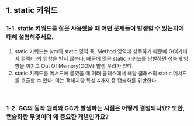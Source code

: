 ## 1. static 키워드
### 1-1. static 키워드를 잘못 사용했을 때 어떤 문제들이 발생할 수 있는지에 대해 설명해주세요.
1. static 키워드는 jvm의 static 영역 즉, Method 영역에 상주하기 때문에 GC(가비지 컬렉터)의 영향을 받지 않는다. 때문에 많은 static 키워드를 남발하면 성능에 영향을 끼치고 Out Of Memory(OOM) 발생 우려가 있다.
2. static 키워드를 메서드에 붙였을 때 여러 클래스에서 해당 클래스의 static 메서드를 호출할 수 있다. 이는 객체지향 특성 4가지 중 캡슐화를 위반한다.

<br />

### 1-2. GC의 동작 원리와 GC가 발생하는 시점은 어떻게 결정되나요? 또한, 캡슐화란 무엇이며 왜 중요한 개념인가요?

